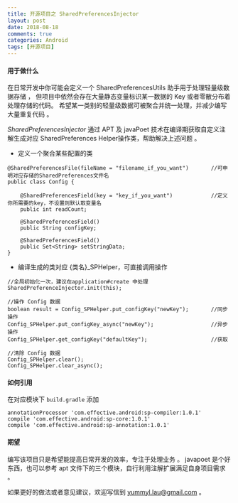 ```yaml
---
title: 开源项目之 SharedPreferencesInjector
layout: post
date: 2018-08-18
comments: true
categories: Android
tags: [开源项目]
---
```


#### 用于做什么
在日常开发中你可能会定义一个 SharedPreferencesUtils 助手用于处理轻量级数据存储 ， 但项目中依然会存在大量静态变量标识某一数据的 Key 或者零散分布着处理存储的代码。 希望某一类别的轻量级数据可被聚合并统一处理，并减少编写大量重复代码 。

*SharedPreferencesInjector* 通过 APT 及 javaPoet 技术在编译期获取自定义注解生成对应 SharedPreferences Helper操作类，帮助解决上述问题 。

* 定义一个聚合某些配置的类

```
@SharedPreferencesFile(fileName = "filename_if_you_want")       //可申明对应存储的SharedPreferences文件名
public class Config {

    @SharedPreferencesField(key = "key_if_you_want")            //定义你所需要的key，不设置则默认取变量名
    public int readCount;

    @SharedPreferencesField()
    public String configKey;

    @SharedPreferencesField()
    public Set<String> setStringData;
}
```

* 编译生成的类对应 {类名}_SPHelper，可直接调用操作

```
//全局初始化一次，建议在application#create 中处理
SharedPreferenceInjector.init(this);

//操作 Config 数据
boolean result = Config_SPHelper.put_configKey("newKey");       //同步操作
Config_SPHelper.put_configKey_async("newKey");                  //异步操作
Config_SPHelper.get_configKey("defaultKey");                    //获取

//清除 Config 数据
Config_SPHelper.clear();
Config_SPHelper.clear_async();
```

#### 如何引用
在对应模块下 `build.gradle` 添加
```
annotationProcessor 'com.effective.android:sp-compiler:1.0.1'
compile 'com.effective.android:sp-core:1.0.1'
compile 'com.effective.android:sp-annotation:1.0.1'
```

#### 期望
编写该项目只是希望能提高日常开发的效率，专注于处理业务 。 javapoet 是个好东西，也可以参考 apt 文件下的三个模块，自行利用注解扩展满足自身项目需求 。

如果更好的做法或者意见建议，欢迎写信到 yummyl.lau@gmail.com 。                                